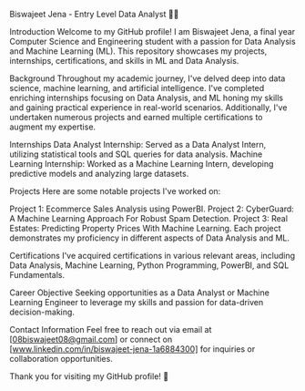 Biswajeet Jena - Entry Level Data Analyst 👨‍💻

Introduction 
Welcome to my GitHub profile! I am Biswajeet Jena, a final year Computer Science and Engineering student with a passion for Data Analysis and Machine Learning (ML). This repository showcases my projects, internships, certifications, and skills in ML and Data Analysis.

Background 
Throughout my academic journey, I've delved deep into data science, machine learning, and artificial intelligence. I've completed enriching internships focusing on Data Analysis, and ML honing my skills and gaining practical experience in real-world scenarios. Additionally, I've undertaken numerous projects and earned multiple certifications to augment my expertise.

Internships 
Data Analyst Internship: Served as a Data Analyst Intern, utilizing statistical tools and SQL queries for data analysis.
Machine Learning Internship: Worked as a Machine Learning Intern, developing predictive models and analyzing large datasets.

Projects 
Here are some notable projects I've worked on:

Project 1: Ecommerce Sales Analysis using PowerBI.
Project 2: CyberGuard: A Machine Learning Approach For Robust Spam Detection.
Project 3: Real Estates: Predicting Property Prices With Machine Learning.
Each project demonstrates my proficiency in different aspects of Data Analysis and ML.

Certifications 
I've acquired certifications in various relevant areas, including  Data Analysis, Machine Learning, Python Programming, PowerBI, and SQL Fundamentals.

Career Objective 
Seeking opportunities as a Data Analyst or Machine Learning Engineer to leverage my skills and passion for data-driven decision-making.

Contact Information 
Feel free to reach out via email at [08biswajeet08@gmail.com] or connect on [www.linkedin.com/in/biswajeet-jena-1a6884300] for inquiries or collaboration opportunities.

Thank you for visiting my GitHub profile! 🚀

